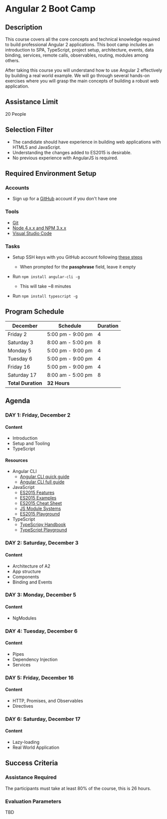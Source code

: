 # Angular 2 Boot Camp

## Description

This course covers all the core concepts and technical knowledge required to build professional Angular 2 applications. This boot camp includes an introduction to SPA,  TypeScript, project setup, architecture, events, data binding, services, remote calls, observables, routing, modules among others.

After taking this course you will understand how to use Angular 2 effectively by building a real world example. We will go through several hands-on exercises where you will grasp the main concepts of building a robust web application.

## Assistance Limit

20 People

## Selection Filter

- The candidate should have experience in building web applications with HTML5 and JavaScript.
- Understanding the changes added to ES2015 is desirable.
- No previous experience with AngularJS is required.

## Required Environment Setup

### Accounts

- Sign up for a [GitHub](http://github.com/) account if you don't have one

### Tools

- [Git](https://git-scm.com/)
- [Node 4.x.x and NPM 3.x.x](https://nodejs.org/en/)
- [Visual Studio Code](https://code.visualstudio.com/)

### Tasks

- Setup SSH keys with you GitHub account following [these steps](https://help.github.com/articles/generating-an-ssh-key/)
  - When prompted for the **passphrase** field, leave it empty

- Run ```npm install angular-cli -g```
  - This will take ~8 minutes

- Run ```npm install typescript -g```

## Program Schedule

December | Schedule | Duration
---------|----------|---------
Friday 2 | 5:00 pm - 9:00 pm | 4
Saturday 3 | 8:00 am - 5:00 pm | 8
Monday 5 |  5:00 pm - 9:00 pm | 4
Tuesday 6 | 5:00 pm - 9:00 pm | 4
Friday 16 | 5:00 pm - 9:00 pm | 4
Saturday 17 | 8:00 am - 5:00 pm | 8
 | **Total Duration** | **32 Hours**

## Agenda

### DAY 1: Friday, December 2

#### Content

- Introduction
- Setup and Tooling
- TypeScript

#### Resources

- Angular CLI
  - [Angular CLI quick guide](https://cli.angular.io/reference.pdf)
  - [Angular CLI full guide](https://github.com/angular/angular-cli)
- JavaScript
  - [ES2015 Features](http://es6-features.org/)
  - [ES2015 Examples](https://github.com/lukehoban/es6features)
  - [ES2015 Cheat Sheet](https://github.com/jdjuan/juan-herrera/blob/master/what-I-know/web-development/js/es2015.md)
  - [JS Module Systems](https://github.com/curran/screencasts/tree/gh-pages/jsModulesAndBuildTools)
  - [ES2015 Playground](http://es6console.com/)
- TypeScript
  - [TypeScripy Handbook](https://www.typescriptlang.org/docs/handbook/basic-types.html)
  - [TypeScript Playground](https://www.typescriptlang.org/play/)

### DAY 2: Saturday, December 3

#### Content

- Architecture of A2
- App structure
- Components
- Binding and Events

### DAY 3: Monday, December 5

#### Content

- NgModules

### DAY 4: Tuesday, December 6

#### Content

- Pipes
- Dependency Injection
- Services

### DAY 5: Friday, December 16

#### Content

- HTTP, Promises, and Observables
- Directives

### DAY 6: Saturday, December 17

#### Content

- Lazy-loading
- Real World Application

## Success Criteria

### Assistance Required

The participants must take at least 80% of the course, this is 26 hours.

### Evaluation Parameters

TBD
